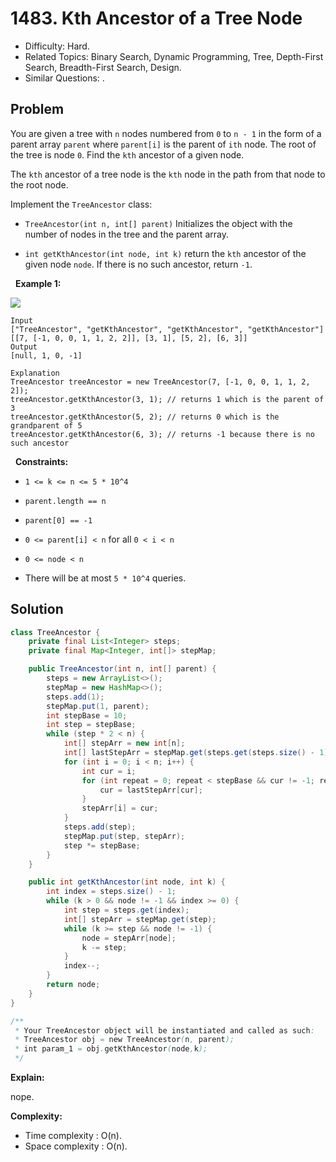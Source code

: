 # 1483. Kth Ancestor of a Tree Node

- Difficulty: Hard.
- Related Topics: Binary Search, Dynamic Programming, Tree, Depth-First Search, Breadth-First Search, Design.
- Similar Questions: .

## Problem

You are given a tree with ```n``` nodes numbered from ```0``` to ```n - 1``` in the form of a parent array ```parent``` where ```parent[i]``` is the parent of ```ith``` node. The root of the tree is node ```0```. Find the ```kth``` ancestor of a given node.

The ```kth``` ancestor of a tree node is the ```kth``` node in the path from that node to the root node.

Implement the ```TreeAncestor``` class:


	
- ```TreeAncestor(int n, int[] parent)``` Initializes the object with the number of nodes in the tree and the parent array.
	
- ```int getKthAncestor(int node, int k)``` return the ```kth``` ancestor of the given node ```node```. If there is no such ancestor, return ```-1```.


 
**Example 1:**

![](https://assets.leetcode.com/uploads/2019/08/28/1528_ex1.png)

```
Input
["TreeAncestor", "getKthAncestor", "getKthAncestor", "getKthAncestor"]
[[7, [-1, 0, 0, 1, 1, 2, 2]], [3, 1], [5, 2], [6, 3]]
Output
[null, 1, 0, -1]

Explanation
TreeAncestor treeAncestor = new TreeAncestor(7, [-1, 0, 0, 1, 1, 2, 2]);
treeAncestor.getKthAncestor(3, 1); // returns 1 which is the parent of 3
treeAncestor.getKthAncestor(5, 2); // returns 0 which is the grandparent of 5
treeAncestor.getKthAncestor(6, 3); // returns -1 because there is no such ancestor
```

 
**Constraints:**


	
- ```1 <= k <= n <= 5 * 10^4```
	
- ```parent.length == n```
	
- ```parent[0] == -1```
	
- ```0 <= parent[i] < n``` for all ```0 < i < n```
	
- ```0 <= node < n```
	
- There will be at most ```5 * 10^4``` queries.



## Solution

```java
class TreeAncestor {
    private final List<Integer> steps;
    private final Map<Integer, int[]> stepMap;

    public TreeAncestor(int n, int[] parent) {
        steps = new ArrayList<>();
        stepMap = new HashMap<>();
        steps.add(1);
        stepMap.put(1, parent);
        int stepBase = 10;
        int step = stepBase;
        while (step * 2 < n) {
            int[] stepArr = new int[n];
            int[] lastStepArr = stepMap.get(steps.get(steps.size() - 1));
            for (int i = 0; i < n; i++) {
                int cur = i;
                for (int repeat = 0; repeat < stepBase && cur != -1; repeat++) {
                    cur = lastStepArr[cur];
                }
                stepArr[i] = cur;
            }
            steps.add(step);
            stepMap.put(step, stepArr);
            step *= stepBase;
        }
    }

    public int getKthAncestor(int node, int k) {
        int index = steps.size() - 1;
        while (k > 0 && node != -1 && index >= 0) {
            int step = steps.get(index);
            int[] stepArr = stepMap.get(step);
            while (k >= step && node != -1) {
                node = stepArr[node];
                k -= step;
            }
            index--;
        }
        return node;
    }
}

/**
 * Your TreeAncestor object will be instantiated and called as such:
 * TreeAncestor obj = new TreeAncestor(n, parent);
 * int param_1 = obj.getKthAncestor(node,k);
 */
```

**Explain:**

nope.

**Complexity:**

* Time complexity : O(n).
* Space complexity : O(n).

